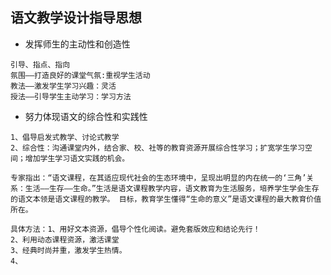 ## 语文教学设计指导思想
- 发挥师生的主动性和创造性
```
引导、指点、指向
氛围——打造良好的课堂气氛:重视学生活动
教法——激发学生学习兴趣：灵活
授法——引导学生主动学习：学习方法
```
- 努力体现语文的综合性和实践性
```
1、倡导启发式教学、讨论式教学
2、综合性：沟通课堂内外，结合家、校、社等的教育资源开展综合性学习；扩宽学生学习空间；增加学生学习语文实践的机会。
```
```
专家指出：“语文课程，在其适应现代社会的生态环境中，呈现出明显的内在统一的‘三角’关系：生活——生存——生命。”生活是语文课程教学内容，语文教育为生活服务，培养学生学会生存的语文本领是语文课程的教学。 目标，教育学生懂得“生命的意义”是语文课程的最大教育价值所在。
```
```
具体方法：1、用好文本资源，倡导个性化阅读。避免套版效应和结论先行！
2、利用动态课程资源，激活课堂
3、经典时尚并重，激发学生热情。
4、
```